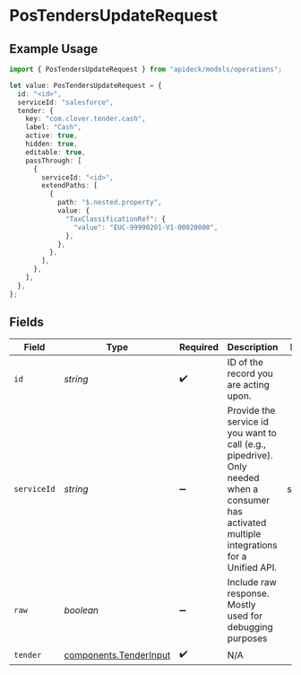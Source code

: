# PosTendersUpdateRequest

## Example Usage

```typescript
import { PosTendersUpdateRequest } from "apideck/models/operations";

let value: PosTendersUpdateRequest = {
  id: "<id>",
  serviceId: "salesforce",
  tender: {
    key: "com.clover.tender.cash",
    label: "Cash",
    active: true,
    hidden: true,
    editable: true,
    passThrough: [
      {
        serviceId: "<id>",
        extendPaths: [
          {
            path: "$.nested.property",
            value: {
              "TaxClassificationRef": {
                "value": "EUC-99990201-V1-00020000",
              },
            },
          },
        ],
      },
    ],
  },
};
```

## Fields

| Field                                                                                                                                         | Type                                                                                                                                          | Required                                                                                                                                      | Description                                                                                                                                   | Example                                                                                                                                       |
| --------------------------------------------------------------------------------------------------------------------------------------------- | --------------------------------------------------------------------------------------------------------------------------------------------- | --------------------------------------------------------------------------------------------------------------------------------------------- | --------------------------------------------------------------------------------------------------------------------------------------------- | --------------------------------------------------------------------------------------------------------------------------------------------- |
| `id`                                                                                                                                          | *string*                                                                                                                                      | :heavy_check_mark:                                                                                                                            | ID of the record you are acting upon.                                                                                                         |                                                                                                                                               |
| `serviceId`                                                                                                                                   | *string*                                                                                                                                      | :heavy_minus_sign:                                                                                                                            | Provide the service id you want to call (e.g., pipedrive). Only needed when a consumer has activated multiple integrations for a Unified API. | salesforce                                                                                                                                    |
| `raw`                                                                                                                                         | *boolean*                                                                                                                                     | :heavy_minus_sign:                                                                                                                            | Include raw response. Mostly used for debugging purposes                                                                                      |                                                                                                                                               |
| `tender`                                                                                                                                      | [components.TenderInput](../../models/components/tenderinput.md)                                                                              | :heavy_check_mark:                                                                                                                            | N/A                                                                                                                                           |                                                                                                                                               |